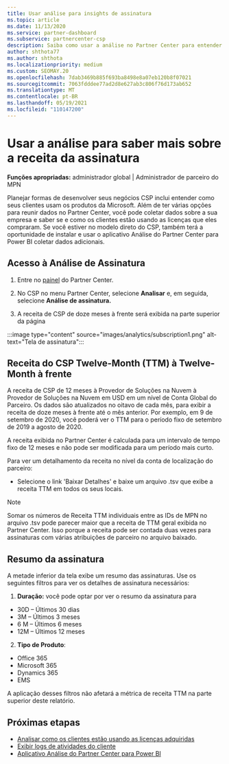 ```yaml
---
title: Usar análise para insights de assinatura
ms.topic: article
ms.date: 11/13/2020
ms.service: partner-dashboard
ms.subservice: partnercenter-csp
description: Saiba como usar a análise no Partner Center para entender melhor sua empresa e como seus clientes usam as licenças que você comprou.
author: shthota77
ms.author: shthota
ms.localizationpriority: medium
ms.custom: SEOMAY.20
ms.openlocfilehash: 7dab3469b885f693ba8498e8a07eb120b8f07021
ms.sourcegitcommit: 7063fdddee77ad2d8e627ab3c806f76d173ab652
ms.translationtype: MT
ms.contentlocale: pt-BR
ms.lasthandoff: 05/19/2021
ms.locfileid: "110147200"
---
```

# <a name="use-analytics-to-learn-more-about-subscription-revenue"></a>Usar a análise para saber mais sobre a receita da assinatura

**Funções apropriadas:** administrador global | Administrador de parceiro do MPN

Planejar formas de desenvolver seus negócios CSP inclui entender como seus clientes usam os produtos da Microsoft. Além de ter várias opções para reunir dados no Partner Center, você pode coletar dados sobre a sua empresa e saber se e como os clientes estão usando as licenças que eles compraram. Se você estiver no modelo direto do CSP, também terá a oportunidade de instalar e usar o aplicativo Análise do Partner Center para Power BI coletar dados adicionais.

## <a name="access-to-the-subscription-analytics"></a>Acesso à Análise de Assinatura

1. Entre no [painel](https://partner.microsoft.com/dashboard/home) do Partner Center.
1. No CSP no menu Partner Center, selecione **Analisar** e, em seguida, selecione **Análise de assinatura.**

1. A receita de CSP de doze meses à frente será exibida na parte superior da página

:::image type="content" source="images/analytics/subscription1.png" alt-text="Tela de assinatura":::

## <a name="trailing-twelve-month-ttm-csp-revenue"></a>Receita do CSP Twelve-Month (TTM) à Twelve-Month à frente

A receita de CSP de 12 meses à Provedor de Soluções na Nuvem à Provedor de Soluções na Nuvem em USD em um nível de Conta Global do Parceiro. Os dados são atualizados no oitavo de cada mês, para exibir a receita de doze meses à frente até o mês anterior. Por exemplo, em 9 de setembro de 2020, você poderá ver o TTM para o período fixo de setembro de 2019 a agosto de 2020.

A receita exibida no Partner Center é calculada para um intervalo de tempo fixo de 12 meses e não pode ser modificada para um período mais curto.

Para ver um detalhamento da receita no nível da conta de localização do parceiro:

- Selecione o link 'Baixar Detalhes' e baixe um arquivo .tsv que exibe a receita TTM em todos os seus locais.

>[!NOTE] 
>Somar os números de Receita TTM individuais entre as IDs de MPN no arquivo .tsv pode parecer maior que a receita de TTM geral exibida no Partner Center. Isso porque a receita pode ser contada duas vezes para assinaturas com várias atribuições de parceiro no arquivo baixado.

## <a name="subscription-summary"></a>Resumo da assinatura

A metade inferior da tela exibe um resumo das assinaturas. Use os seguintes filtros para ver os detalhes de assinatura necessários:  

1. **Duração:** você pode optar por ver o resumo da assinatura para 

- 30D – Últimos 30 dias
- 3M – Últimos 3 meses
- 6 M – Últimos 6 meses
- 12M – Últimos 12 meses

2. **Tipo de Produto**:
 
- Office 365
- Microsoft 365
- Dynamics 365
- EMS

A aplicação desses filtros não afetará a métrica de receita TTM na parte superior deste relatório.


 
## <a name="next-steps"></a>Próximas etapas

- [Analisar como os clientes estão usando as licenças adquiridas](increasing-adoption-and-satisfaction.md)  
- [Exibir logs de atividades do cliente](activity-logs.md)
- [Aplicativo Análise do Partner Center para Power BI](power-bi-app-for-direct-partners.md)






